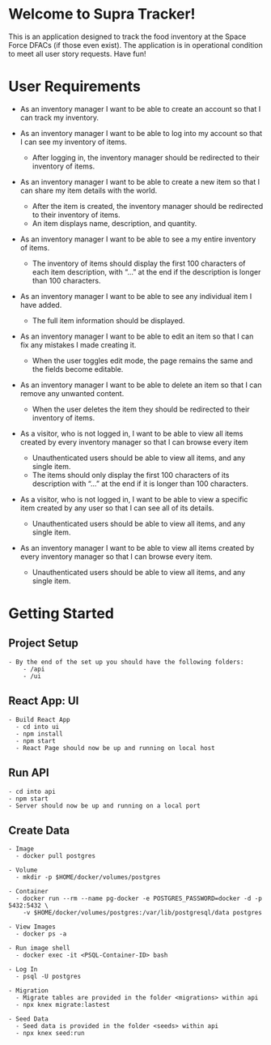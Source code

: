 # Welcome to Supra Tracker!
This is an application designed to track the food inventory at the Space Force DFACs (if those even exist).
The application is in operational condition to meet all user story requests.
Have fun!

# User Requirements
- As an inventory manager I want to be able to create an account so that I can track my inventory.

- As an inventory manager I want to be able to log into my account so that I can see my inventory of items.
    - After logging in, the inventory manager should be redirected to their inventory of items.

- As an inventory manager I want to be able to create a new item so that I can share my item details with the world.
    - After the item is created, the inventory manager should be redirected to their inventory of items.
    - An item displays name, description, and quantity.

- As an inventory manager I want to be able to see a my entire inventory of items.
    - The inventory of items should display the first 100 characters of each item description, with “...” at the end if the description is longer than 100 characters.

- As an inventory manager I want to be able to see any individual item I have added.
   - The full item information should be displayed.

- As an inventory manager I want to be able to edit an item so that I can fix any mistakes I made creating it.
    - When the user toggles edit mode, the page remains the same and the fields become editable.

- As an inventory manager I want to be able to delete an item so that I can remove any unwanted content.
    - When the user deletes the item they should be redirected to their inventory of items.

- As a visitor, who is not logged in, I want to be able to view all items created by every inventory manager so that I can browse every item
    - Unauthenticated users should be able to view all items, and any single item.
    - The items should only display the first 100 characters of its description with “...” at the end if it is longer than 100 characters.

- As a visitor, who is not logged in, I want to be able to view a specific item created by any user so that I can see all of its details.
    - Unauthenticated users should be able to view all items, and any single item.

- As an inventory manager I want to be able to view all items created by every inventory manager so that I can browse every item.
    - Unauthenticated users should be able to view all items, and any single item.


# Getting Started

  ## Project Setup
    - By the end of the set up you should have the following folders:
        - /api
        - /ui

  ## React App: UI
    - Build React App
      - cd into ui
      - npm install
      - npm start
      - React Page should now be up and running on local host

  ## Run API
    - cd into api
    - npm start
    - Server should now be up and running on a local port

  ## Create Data
    - Image
      - docker pull postgres

    - Volume
      - mkdir -p $HOME/docker/volumes/postgres

    - Container
      - docker run --rm --name pg-docker -e POSTGRES_PASSWORD=docker -d -p 5432:5432 \
        -v $HOME/docker/volumes/postgres:/var/lib/postgresql/data postgres

    - View Images
      - docker ps -a

    - Run image shell
      - docker exec -it <PSQL-Container-ID> bash

    - Log In
      - psql -U postgres

    - Migration
      - Migrate tables are provided in the folder <migrations> within api
      - npx knex migrate:lastest

    - Seed Data
      - Seed data is provided in the folder <seeds> within api
      - npx knex seed:run


